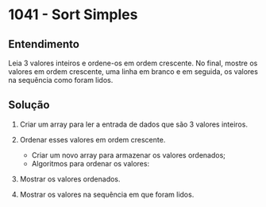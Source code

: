 # 1041 - Sort Simples

## Entendimento

Leia 3 valores inteiros e ordene-os em ordem crescente. No final, mostre os valores em ordem crescente, uma linha em branco e em seguida, os valores na sequência como foram lidos.

## Solução

1. Criar um array para ler a entrada de dados que são 3 valores inteiros.

2. Ordenar esses valores em ordem crescente.
    - Criar um novo array para armazenar os valores ordenados;
    - Algoritmos para ordenar os valores:

3. Mostrar os valores ordenados.

4. Mostrar os valores na sequência em que foram lidos.
